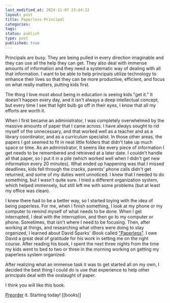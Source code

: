 ```yaml
---
last_modified_at: 2024-11-07 23:44:12
layout: post
title: Paperless Principal
categories: 
tags: 
status: publish
type: post
published: true
---
```

Principals are busy. They are being pulled in every direction imaginable and they can use all the help they can get. They also deal with immense amounts of information and they need a systematic way of dealing with all that information. I want to be able to help principals utilize technology to enhance their lives so that they can be more productive, efficient, and focus on what really matters, putting kids first. 

The thing I love most about being in education is seeing kids "get it." It doesn't happen every day, and it isn't always a deep intellectual concept, but every time I see that light bulb go off in their eyes, I know that all my efforts are worth it. 

When I first became an administrator, I was completely overwhelmed by the massive amounts of paper that I came across. I have always sought to rid myself of the unnecessary, and that worked well as a teacher and as a library coordinator, and as a curriculum specialist. In those other areas, the papers I got seemed to fit in neat little folders that didn't take up much space or time. As an administrator, It seems like every piece of information I get needs to be remembered and retrieved at a later date. I couldn't handle all that paper, so I put it in a pile (which worked well when I didn't get new information every 20 minutes). What ended up happening was that I missed deadlines, kids fell through the cracks, parents' phone calls didn't get returned, and some of my duties went unnoticed. I knew that I needed to do something, but I wasn't quite sure. I tried a different organization system, which helped immensely, but still left me with some problems (but at least my office was clean).

I knew there had to be a better way, so I started toying with the idea of being paperless. For me, when I finish something, I look at my phone or my computer to remind myself of what needs to be done. When I get interrupted, I deal with the interruption, and then go to my computer or phone. Sometimes, that isn't where I need to be focusing. Then, after working at things, and researching what others were doing to stay organized, I learned about David Sparks' iBook called 
["Paperless"](http://www.macsparky.com/paperless). I owe David a great deal of gratitude for his work in setting me on the right course. After reading his book, I spent the next three nights from the time my kids went to bed to two or three in the morning working on getting my paperless system organized. 

​After realizing what an immense task it was to get started all on my own, I decided the best thing I could do is use that experience to help other principals deal with the onslaught of paper. 

​I think you will like this book. 

[Preorder](http://paperlessprincipal.com/preorder) it. Starting today!
[[books]]
